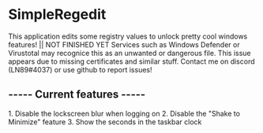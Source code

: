 <h1>SimpleRegedit</h1>
This application edits some registry values to unlock pretty cool windows features! || NOT FINISHED YET
Services such as Windows Defender or Virustotal may recognice this as an unwanted or dangerous file. This issue appears due to missing certificates and similar stuff.
Contact me on discord (LN89#4037) or use github to report issues!
<h2>----- Current features -----</h2>
1. Disable the lockscreen blur when logging on
2. Disable the "Shake to Minimize" feature
3. Show the seconds in the taskbar clock